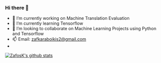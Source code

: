 ### Hi there 👋

- 🔭 I’m currently working on Machine Translation Evaluation
- 🌱 I’m currently learning Tensorflow
- 👯 I’m looking to collaborate on Machine Learning Projects using Python and Tensorflow
- 📫 Email: zafkaraboikis2@gmail.com
- 


[![ZafosK's github stats](https://github-readme-stats.vercel.app/api?username=ZafosK&theme=synthwave)](https://github.com/anuraghazra/github-readme-stats)






